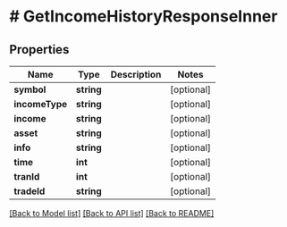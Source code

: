 # # GetIncomeHistoryResponseInner

## Properties

Name | Type | Description | Notes
------------ | ------------- | ------------- | -------------
**symbol** | **string** |  | [optional]
**incomeType** | **string** |  | [optional]
**income** | **string** |  | [optional]
**asset** | **string** |  | [optional]
**info** | **string** |  | [optional]
**time** | **int** |  | [optional]
**tranId** | **int** |  | [optional]
**tradeId** | **string** |  | [optional]

[[Back to Model list]](../../README.md#models) [[Back to API list]](../../README.md#endpoints) [[Back to README]](../../README.md)
